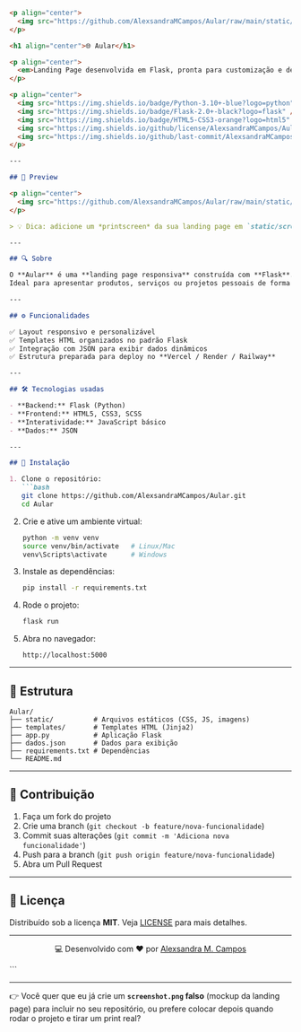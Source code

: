 
````markdown
<p align="center">
  <img src="https://github.com/AlexsandraMCampos/Aular/raw/main/static/logo.png" alt="Logo Aular" width="200" />
</p>

<h1 align="center">🌐 Aular</h1>

<p align="center">
  <em>Landing Page desenvolvida em Flask, pronta para customização e deploy.</em>
</p>

<p align="center">
  <img src="https://img.shields.io/badge/Python-3.10+-blue?logo=python" />
  <img src="https://img.shields.io/badge/Flask-2.0+-black?logo=flask" />
  <img src="https://img.shields.io/badge/HTML5-CSS3-orange?logo=html5" />
  <img src="https://img.shields.io/github/license/AlexsandraMCampos/Aular?color=green" />
  <img src="https://img.shields.io/github/last-commit/AlexsandraMCampos/Aular?logo=github" />
</p>

---

## 📸 Preview

<p align="center">
  <img src="https://github.com/AlexsandraMCampos/Aular/raw/main/static/screenshot.png" alt="Preview da Landing Page" width="700">
</p>

> 💡 Dica: adicione um *printscreen* da sua landing page em `static/screenshot.png` para aparecer aqui bonitinho.

---

## 🔍 Sobre

O **Aular** é uma **landing page responsiva** construída com **Flask**.  
Ideal para apresentar produtos, serviços ou projetos pessoais de forma simples e elegante.

---

## ⚙️ Funcionalidades

✅ Layout responsivo e personalizável  
✅ Templates HTML organizados no padrão Flask  
✅ Integração com JSON para exibir dados dinâmicos  
✅ Estrutura preparada para deploy no **Vercel / Render / Railway**

---

## 🛠 Tecnologias usadas

- **Backend:** Flask (Python)  
- **Frontend:** HTML5, CSS3, SCSS  
- **Interatividade:** JavaScript básico  
- **Dados:** JSON  

---

## 🚀 Instalação

1. Clone o repositório:
   ```bash
   git clone https://github.com/AlexsandraMCampos/Aular.git
   cd Aular
````

2. Crie e ative um ambiente virtual:

   ```bash
   python -m venv venv
   source venv/bin/activate   # Linux/Mac
   venv\Scripts\activate      # Windows
   ```

3. Instale as dependências:

   ```bash
   pip install -r requirements.txt
   ```

4. Rode o projeto:

   ```bash
   flask run
   ```

5. Abra no navegador:

   ```
   http://localhost:5000
   ```

---

## 📂 Estrutura

```
Aular/
├── static/          # Arquivos estáticos (CSS, JS, imagens)
├── templates/       # Templates HTML (Jinja2)
├── app.py           # Aplicação Flask
├── dados.json       # Dados para exibição
├── requirements.txt # Dependências
└── README.md
```

---

## 🤝 Contribuição

1. Faça um fork do projeto
2. Crie uma branch (`git checkout -b feature/nova-funcionalidade`)
3. Commit suas alterações (`git commit -m 'Adiciona nova funcionalidade'`)
4. Push para a branch (`git push origin feature/nova-funcionalidade`)
5. Abra um Pull Request

---

## 📄 Licença

Distribuído sob a licença **MIT**. Veja [LICENSE](LICENSE.txt) para mais detalhes.

---

<p align="center">💻 Desenvolvido com ❤️ por <a href="https://github.com/AlexsandraMCampos">Alexsandra M. Campos</a></p>
```

---

👉 Você quer que eu já crie um **`screenshot.png` falso** (mockup da landing page) para incluir no seu repositório, ou prefere colocar depois quando rodar o projeto e tirar um print real?

